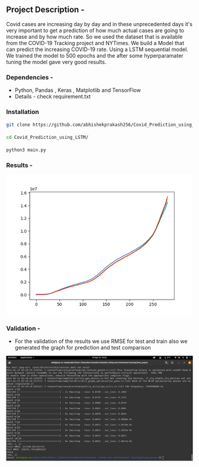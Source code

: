 ## Project Description - 

Covid cases are increasing day by day and in these unprecedented days it's very important to get a prediction of how much actual cases are going to increase and by how much rate. So we used the dataset that is available from the COVID-19 Tracking project and NYTimes. We build a Model that can predict the increasing COVID-19 rate. Using a LSTM sequential model. We trained the model to 500 epochs and the after some hyperparamater tuning the model gave very good results. 

### Dependencies - 

- Python, Pandas , Keras , Matplotlib and TensorFlow 
- Details - check requirement.txt

### Installation

```bash
git clone https://github.com/abhishekprakash256/Covid_Prediction_using_LSTM

cd Covid_Prediction_using_LSTM/

python3 main.py
```

### Results - 

![](results/model_predict.png)

### Validation - 

- For the validation of the results we use RMSE for test and train also we generated the graph for prediction and test comparison 

![](results/Screenshot.png)

